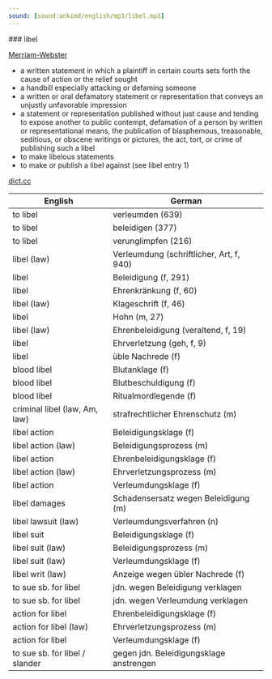 ```yaml
---
sound: [sound:ankimd/english/mp3/libel.mp3]
---
```


\### libel

[Merriam-Webster](https://www.merriam-webster.com/dictionary/libel)

- a written statement in which a plaintiff in certain courts sets forth the cause of action or the relief sought
- a handbill especially attacking or defaming someone
- a written or oral defamatory statement or representation that conveys an unjustly unfavorable impression
- a statement or representation published without just cause and tending to expose another to public contempt, defamation of a person by written or representational means, the publication of blasphemous, treasonable, seditious, or obscene writings or pictures, the act, tort, or crime of publishing such a libel
- to make libelous statements
- to make or publish a libel against (see libel entry 1)

[dict.cc](https://www.dict.cc/libel)

| English        | German       |
| -------------- | ------------ |
| to libel | verleumden (639) |
| to libel | beleidigen (377) |
| to libel | verunglimpfen (216) |
| libel (law) | Verleumdung (schriftlicher, Art, f, 940) |
| libel | Beleidigung (f, 291) |
| libel | Ehrenkränkung (f, 60) |
| libel (law) | Klageschrift (f, 46) |
| libel | Hohn (m, 27) |
| libel (law) | Ehrenbeleidigung (veraltend, f, 19) |
| libel | Ehrverletzung (geh, f, 9) |
| libel | üble Nachrede (f) |
| blood libel | Blutanklage (f) |
| blood libel | Blutbeschuldigung (f) |
| blood libel | Ritualmordlegende (f) |
| criminal libel (law, Am, law) | strafrechtlicher Ehrenschutz (m) |
| libel action | Beleidigungsklage (f) |
| libel action (law) | Beleidigungsprozess (m) |
| libel action | Ehrenbeleidigungsklage (f) |
| libel action (law) | Ehrverletzungsprozess (m) |
| libel action | Verleumdungsklage (f) |
| libel damages | Schadensersatz wegen Beleidigung (m) |
| libel lawsuit (law) | Verleumdungsverfahren (n) |
| libel suit | Beleidigungsklage (f) |
| libel suit (law) | Beleidigungsprozess (m) |
| libel suit (law) | Verleumdungsklage (f) |
| libel writ (law) | Anzeige wegen übler Nachrede (f) |
| to sue sb. for libel | jdn. wegen Beleidigung verklagen |
| to sue sb. for libel | jdn. wegen Verleumdung verklagen |
| action for libel | Ehrenbeleidigungsklage (f) |
| action for libel (law) | Ehrverletzungsprozess (m) |
| action for libel | Verleumdungsklage (f) |
| to sue sb. for libel / slander | gegen jdn. Beleidigungsklage anstrengen |
